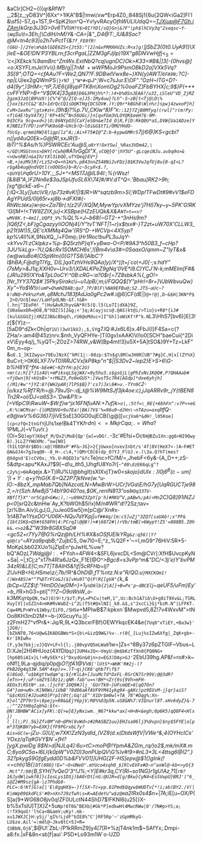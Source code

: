 &aCIr]CH2~{({qr&RfW?_,2$[z_;yD83V^|6Xx^>1IKA"B$|!mwi/xw*Erp4Z0,;848Sj1{6u{2QW<iGa2]Fl'I&\sf5}-57_q+1ST,9<SpK2Ion^Q~Yv!yvRAcyO*fhWULlUdqQ=~TJXiup@F7Gh.iZAm}kGrp3iJ3G>0v6TVl`SM?Y$>0I?YDl/sQ}Gn|&?F"|ph$lhCVy3q"2soqsc~Y-|Wq`Su\t=3Eh;[\CdlH/nM)Y&-CA=\|&"_D4@T:_lU&8Soc?@M<tn4c93|o2h7vPctT{&`7f_FE0fR!(G6U-]/2Ye\m%$blGDE6ZS<{Jt55:^(2]n&vPRMXHVZs:R<x]g!`]jSbZ3{0t0.UyA91}\X)leE~&OE!DN'P3YBLrn;f3crPgaL|ZZM3gFJjIp)19X"g8DNV$wHjfj<_5='$c<]XEkck%9amBrc^ZmWx.ExtNbQ?cq)ugnDC}Ok>K3$3$<#B&|]3[-{0hv$s@]$<o:XSYFLmJe\Yv\i}:M*B/g||7n*M$~+wWPMoJr9PsmOBkD2a]VXk5Vq?3S[$9";OTQ=<$c%GJnzB{47CEaTQ%38OjK$JEb+3RZ2Na@*`{6></03.$hOmz1(gcs5OoP;!UJibs)$SA+Y2'49]R(Q0/R)!i8_a+$mwVO-[jS2h4%}sBDlDUv$l4,)<'NhS,g`G_eoBv4qL$OYH]C{@gDd>4ht-H$;(7pcetR>.6VDoA`u8;|xfG-/!F5w]9cc8,7;n<{dpy50n9L|Wi8RS3OeLjQg[BxVul:52SbV'2~%j_Km7p-Y,`g?lury6?IK7?AZSOi5l:L{G5"IiO#B5}Yy!FBx0%+F@Qa*`J~BaOSd#SW=5OST~8M!|I5Ygb'OcG{8=VRQ86QP.=IoV<Ok6t]DMG!t?1$eLI0fh/$\DQqa+T.s]zq-iVR$V+}*m@%M>d@t[B;`=W2yOS`26?Pt>+wx!WP<U^_!oW&:>eTM{5FcS7rIkJ-7VGP$HZI!+0h7fNa{S`f)>2ImSHHz]a\n:aJ4v;c<1iUctW:tkZ0nv/?+yJ(+6qajs.L)%ZDg`AI&_!;M<x(I^VLoDFoJuUt/zyMO.<cS%YaV?VD0&:J<5U:'p4qGJP/;$8$Qe.+V.pu4Ale[vQi4KwtdK;I35~MCXtxTzJ$64KAto;j:8eXyFW2!!M*me5]L{56&0kee~4;16IDgKeHH7{#e3|qyM.Y:k{DjvCL`%ts/2#0j&y}@RfR[uh{TEuf+/&yim`l+(KPn3xf>,tXY/$r*$d8&\H$f&5$Bon$>Ul-8*/eefa5HI@9G]Bwy,HMj(JWJ0YI$ZJn?M'wn>8W\EPD@4/"W{%l1B/({%LJCB0o<BkDj05bo&gP2d-`6w{E2I=alXJ|a@hu~B[.G+pRO&(m{1GQmP%>wP_VnS|[eCYm)ct*XKL478ghyI(]qa"QrbBs$G+}QOKZpJ#=vkXTO@}6Oyd5Pp{kE\Q2qKUuCIS/&lsb4Z-`S_FX]#{t(H-=SY$1j8BSDoRXso3uF/&ZcJQm*$n?*7{XO0G*J#(X'#i_k#bU+>OEwAR=@D0;Op[xpaHdJ+5gvf)['P;<j{y!?T=Em/G.Rzi{3GMru~'NF5@-}47o@H.yP!@5mu]om(PDLR5>:iw@`\[!el_=~^sz<.)}nAjC!m4i*uqx>o#XnQ=e8GoP(*ap)}db!&:0#-7r[*?'&?W5ss~O=#q%eySlFRL^gH=d'(;/L7ngfVz-j7*/7:xh*A>aq3-N\nlDOJ%iU7nR_qrx3Hr,jQwsiYi[YcUVe;;^tr9GL8T:zK4EFiUvdZTC?kEM_8nL\VBh?\d)Ar;hUqaz:HTR)'js7DVj$[LijB?$7d+ej4ms{_IYXm%(Dw*lM$a-M_m=K&Q\u+~%vz@B}?=Ot|j\sR0E+p=dNR}d}?T$Co^9[Vjx3S`%\c)\R^a#HNBaFP+h%-Q|,md<S[QvD$.Nw'Qz^\Y].qTd=Gg=T/y%*ua|ph~?}>W}"d#XX1d|vlkT|)'P8UQ<^[}Ik'}H[$kbV<]n%{_AJ/>^i7]t8W7t4F(Jk*~'bSYS<FG/a^F'Aqh&7"uD=CrG.X2)^FE~<2oc<E|@/DRn3s_KyU_>'&Q913]4p*7=uCH^%!w,8XL"e/#'`.R%KQv/&ku[!Z)xw4&nXx}H7H9Gm!}L@ShBh4UD_wHxfAaz8<T&-FBBpwpzuN88V(}Xw^`kFnR%s$\!TRPVj]<7HV}|I^;,=pi(hx[-'P.uK0>O\Cwc2VfAokAD,F)@%h+>hNe}Z@gtSh+dnDOdq~n{\_9\S~Ix<fPzzh<ZPvPC28u1(FmXjfZ$+'W[o\`$Y()qWUJ]gjk}8hqoYK)@SBen-$IANn<o'eE0oQ~,W\'fKq'"l-kxKlC$bo`'s~9rO9|zHFCw=rw{6B`+h"8e9<ll_-~P{kfi=*J>XV54O<{Qr*.t{77V.@-PN;B%25%g;lW^K(~jSH|<-&LNCHhuuQ5<3MiRNq*Fsb.0frA}"l-3|R[zDqR;TO;`E"xHiz`i/p_A&nyy-[Saur%Vg4^1->hmd+w@PguVWO0?vv=T.i(EeexI~\PO&l&>0+?,)Udi.~,GExY$y(_~_+ER\IB;(x^vs^a25hepF^S8HTt+f^yJG6O<114KlL_DcX!ZkKoS))vV__@dmpo.N^\C<eL=z3x"npnuL>wfU2I+(e]\(`$`=3aofFE$*[R$422t\xX)r-*:tIJ~cTgFzXh8g)!N_/`vdskwvBp[Q*[7J?AaFn{wAM2,uX>ta0Pi~/J]0?CV~9?]O&atzB6@+Py)OdVj#7.}hqt=_J^vT&,f??ZHL>lCn'.<P{.01whpcMD_}s~KO<b_5}aArh:g9;`CG\<6*SLWpjx*;*pFNGxM_c+ZEXIm-yJ\Tf6Kk7n9C)bc%]JbZ4J;}T|9;C/h:*Mmx,#Wk2X2,/%9B[qU}G-4;P8]xF4Ow~COj+@P0KGozHe3Oj6*aR/atft\;^*j?@%x$9)9YX49#4&2bF(!L3Fp1)}_H%};Yvv0=\+bap9!tQ#W6(w@+rAAwnqf4W<q|+8-Hs[^28,w3K<S;4W2MUi2cjiAnT)fPr*qZN+T=H/,3nLxIKfPS,L\L$fAAu?F<We2,QN7?F.9DBwIVwx8e~)XN{y)AWT/`6FA9N;`?C]-np|L*U/ex2gQWmPS`|}rN7_j^W*#<`pJ^;W=c7sJur.E\OF"_."OzH\~ITG+_D?-d4[9y^,)3HM=;^tP,7JE6{jI8ypPTK8n\Xom\Og2%_0oaFZ]FbBYHX|c;9$}P(+**cvFFYNP>B+^V$0K4|33`g88}D6&3PHjh%*?:)4+b%0SnJEAA?/u3I,iSleU"VD_ZjRZ2gzm3JzQ|B9%VX!|C%^6^@/Z[Q-o]J5:1My4uw}?Lh^-S~zB[t<Tj@\D\%{}ox]$ztC&2'BJ>1drQcCQ1sD@KTHg{DCSOV#.)Y;Q9r*kBGh8\W|n%r}spwj4zwxoP}h]CvM>1wxRu^|gtx#z`i<.[9h$j?%p_.7V_CKlw^8)F"`K::12}7ZjB0Mfyq)(rwl]^r(m!Py:<f|G4E!byV47Xj]'KP+45C^N<56UGc/}n[qvFGm3VLOY@K$eeH?$-9M-9d3CFa_9cg=xd<}|O;86NYpO3{CaY]eS0n&e7Id_O|R,F[D:RkQ0U*aS,DVW{Ua1ADze]YK]NBIzT(PD!znPf%K8oGB~UXcb!Q~l0i&G$tTi/OMUYHdO-fUcGy.qrmm1RW}8ligp[lz^A;;Ai+F75#I@^Z:b~kypwGMRr5`7j}6@]KS<gcbi?n(|yd4uQ0Ek=G@fR!,sxJR_{5-IbTl^%$As/h%)PSWRCEc\'Au\@S,*`o8rY!OxYSw]_%Ras3VDm42,\</GD\MSGtnns>DHY[rCwh@`#A1vGgDl"X`,vCO@}O'|hY5U"-gLcqeiNJu.avbq9o>&<>UwsRB]n&aIh/tXl3ibQO,uTYQeq}EV*}<B,+jezMV}R]rLz52<Q=+h1Hz%.p843nnZ548Ni2vFDz}8$K3VwJqfUj8u{0-qI<L?r$gAb4ug@ndVQtl(nOOO5n}b~R/c~5cyX<$.?,<$UYQlP`q6rU>10Y.;_SJ+^<MS17J@lL94I:;%{rWsz![&8iB"A,}F2Nn6e$3aJSpUfuSL6X\74]#/#V.dT^Q=.'Bbau]RK2>9h;[xg*@ckE-x6~.{"[:lQ<3Ly[]utc\V9,r}p73z#vK!|)$*]R>W^sqtzb*9m>S(;WDp!TFwDt#9#vV1$eFDAgYPUdS/0Ij65r+xj8b->dFXt#{-RhWc`36Ka}Wr@`o<Za7Br(.t(z2\F/XQ|M;MywYp/vXMYze'j7HI)7ky~y~5PK'G!RK'Gl]M+!<TW9ZZIX,ju}<XSBpe(HZz*EUQk&X&A`NT>t=<v?wMV8K.t~4m1],UQP3_V%`:%QL%=J~b68(~GT2-+^3nHs9m?|IQ6fZ<,bF)gCgazyy!iOONj4(/Y"tvT'NFT|1~r}x$tsx#-}T2zt+uW70X'CLLW3_p21t\W!)5_QE'cXMMq4Qw'{RS^D-+WCVp<4X5yp?kp_%\4Il%K,9NsXQ_,l+F0m`@;`(*Hr1Roc!buPL3uJqY-<kYvv7I:zCklpkz+%p-$Q5rzhP}qY+yBwo-O<P/#9A3^h50B3_f~cHp?3JU%kLg>-?U,Q&cRx1SOMCH6s',![Bm4v\a3#=0SaaxO/qmm~Z\"IyT&x&{w@wiuBo#[OSpWm{0[G?TS8/]*AlbC'?I$hBA;F@d!gTlYg_`D(L]qaTzhVHs9QAa]y)/X^)]t+j`co\+J0[-;s:hdY"(7sMy>&J1q;XXH0v~Urv3/\XDALKPeZ9gNq'0VE*i9.C)YCJ'N-k;mMEIm[F#&{JR!u295!XYo&TpL0oCY:^0B:cRG~:a?0$r[=7Z8sbkA%(_gO!=[Nr_1YY37Q$#`]5PkySirakc\i~u1JpB/,m;i/FQQQ$[Y"pHrI=8r=]VJbWbvuQw}Xy"~Yo$W!`U(umP=Q%mHZ0AB;qu7_?P/BlF\%NA9EFBu@;S2.JTS~aUc~?k!dNQ~PVk%zPxM,q`8MchJ183fA*dJa0gPc2*w#.i@6]CF(dE|}`@+!@|,D~&$H|3KN*P$_2>O/UcQ[ew//LaHfpdLNb-&T.t&B+(.hnj^IEoFH!_^|Hv&AvRJhyv&N*R(5(Q.l5(Lo7I|dXA}9Z,{U0aGwx6R=@O8,N"hDZ[S[2&g;<'}q;A(ayjscs@.@AS)kt@i/>Tio}s+R8*{iJ#[kul&SGUZj|XRZZJB&cBbqd\,rU6@oMduc<]I^Gh]]oWiKf!P"k.N`L3\HhS7\[bv6}]E[3!z[\${Y)z--[5aD9^dZk<Oh|q`Y1U))3wV1kUJ;,$,SY`g7.lQ:#Jx6L6}x.4FbJ{I}F4Sa=c{?ZHa/>:am4@45z)nrv.$mh_VyQFHYe-]T(0gv)xAAK)V/lo0[SCH"baeCui{^2DixV\Eyy4q/j_%yQT~;ZOzZ>74RW_v&W[Bp4mt!3}u5X+5A]tSO&}9Y+Tz=LkF"0m_n~op-&`uE.1_]KIZwyu>79Eu]NzX{"kM(1j:-08zp:$Tn$g\8M(wJH0R[UB"7#g}C,H|x[(ZY%X}`8uC>t;>0K6LXF*7/vT0)RRJCVx[kP8kp"n"$||S3Dv2~lep2}E>S>6\G-b%H8YE^f`PA-bEe#C~9ZYfH:p}C2U)<mr(z;h[1*J1z4U\+mPiksqLSqjWX/=9y5hu3.s$gsGjL|gPhIvNc1K@Q#,P?QHAAab#<fjOwn|9[+kUsB>'+rM&Z3,Po0eGUS*:[VwsT5c7R4[AGdp]*dxe6yhjh](/M1/#w'*}YZ:8?{WHJpAR|7lPS$B}7'cs7)Jx\8#>u.-TYn9C`2-|o/kxz%Rf1'R/h=@.79xJSr-:dj_t@%W9MtSJf3jk4oe:c),jJqARRv9r_jY{tBEN8Tn2R=ol\/DJ<a6S3=.'Dw&P1l:>[=V6pC9\RwuW~$W:f}w^jx16FNfuAN:+7uf)k`>o|,:5tf=\_RE{+6bhFn^:v7P<+eG,K:%\WCMsar-{|UMZ@VG+9u7Ea!|BA)7V$'%=96u9~dJHn\~nTAzu=oxq`ItfQ-e9@iwV%6G36}7/j*iVESsE[30GO0ujECB{\g@][`vcjVa6*&dH!_l05Koe][cp<zfQ<ItnGfY`jU!s1xe!Bk4TYK$h^,dn)<=MkjrCqa;.=Wha?$1PMLJ{~VTuv!r.}{Oi=S`Q]epY]K6qf_M/Dx2\Mo8{Qp'{w[=vDG!.`-3c'#Efsi+Oct`H@BZu1Xn:gg6>NI9QwyB).}LLZ?YWUXMc."ow{NO](hILtQFdr$BDs:x@|YBB0xP'#F&~JG}>2{jUwxo[nvevInbt/s'4f|8V(HeX7<-)A~F#ET@A&dJ4<7gJoq@0--8_H~.c\4,*)QMrCO[6(dp_O?YJ_FlUJ.v.)\3a.Q?hT|mes?@Xdgnd'E)cCVOx;_Yb.U~RQED]o^&fc`Te}nc>fCi!M/=,Jheb<D8FCF7>F<6y&-{A_D++;zS-5&dtp<apu*KAxJ?$9[~d!u_ith5_UhgfU8Yo7r[`~^d0\dzEK6qLg^?c2y%j>6H`Aqejx.&>T)lRJ%U@bhglt)sXIXvjT}w0<s*kojo}*dUIx$:)I0j6^B(c-um]'|l+Y:q+%E]4!&J;.hb_@{sg9"x<+&Jy0b&&K&Uo:X:RAeSs?*2L-1XWO<Adf4t!8"UzZP)=U1ZI<k`b/`R!kjX}w!<(tihhTG`<dlRzBPq%D#C'J97j2{H:#Y[s%@Qxks5{[W62v?NCkRM|pDt2sp:})7ZmbzWhbrj@2jc%Br\dbGBt<dL^P>P\/7"X`W(^(sGiy85rQYduG:r}t#J$y?hG{K.6=QZ2P7]kNve(w.*^u-lO:~8bzX_mpMab7Qb]NAzcotLN=M*w*BrW>UCr]VGa\E/hG7y[UqRGUCTje982,=/r{Szh.MwBj5")4bY9040?as,$0K_renlN813"osl`HOq33TU-XBf[T}X"'nr5Cgd>G#w;),:~u09HZ3ZpY[p'h)#RKU`^`V,pABw%;pA(<Mn`2C)Q8]91iNZJp<0*]srQ2c&tnHw\`Ay_K?bWOh$5i!x}M/n#WR"d!?2Sz;tav=[zi%Bn.Aiv}LgJ,G_/uJeo0Sw5[m[pC@i'Xn#x-1rl4B7w1*YsxDO^U06K~NQu7aYKpj|`uf##4q/[m:cS]uZj"3ZQ7[saUAb!;x"PF&{1bt1SK$>Q5#tG58FH|4:PCrqI\@@8!)+#|6872#|)rVb/tmB[>6WypY!Z5'=808B5.I0hk&.<>o2`&Z"W39r8G8XSqD#<gc52+r7Yy7@G%rQz@h/LH%#X&sOSfUEIkYR`g&z:q56)|Y?qU@(s^<`AYza9p*qbB;^ZujbC5,.0w7l0=E;^z_%Q2F+'~=I,mG9^76HiV:5R*5-MoKpLbb02XUo%jZIpEn^pJwHL%uw?bQ"AOz$L7Wdgj@I:.~%IKaX3dE[GoK^$*FYoh=4FW4<&SFL6jvxcDL<5m@CVr]:XfH$UvcpKyN+Sa|.~|,tCj;z"x17h4R!a6JzQx_F1E[@O^*>Bgc8=s3vPp^m&"DC/<3j'e)Y'bvPM34zR)&LE[C;m7T|T8AlH5&!\f|5cRFHb=lj?2!JvHB<HLHSme\z/;7b/!R^&OhD@,fT%ntz.N:e"R/QO.u`}MXCKOm1!()Wx48S)m"^T%DTrFCo&J($[vHu9l^Q(P!R{[gVA"{`k_&(bCp=lZZ$\f:"HmDO{wj0M=}+1`ynD6lb{2|A[}+B=Px'p~dBCEl`j~qeUF5/uFm}Ey'=b_I*!R>hG3=pti["_??Z~O9oWsW_o-k3MK_`qYOpQN,twJ)O)9!t/$zT;PyL=P%Cu|teM,1^,Uc:Bch1A7i6\O+g0iT9Xv&L;TSRLXuy[V[|uSZIn4>mK#RvWaDZ~i^2L(f5t#@xlNI|_k8.&$,s"JxcCi}Gj*bzR.N^|LFFKT.Cqw4MLP>WYv$1Wby/IiFO,/SH5e`+MPIwB$7:kpkxn`$Mwpvd5,8Z!7v4WxvM">tNOo8KH3mD2M+~b-)XGcuyYu.}[-z2FmH27^vfPr&+:Jq/R,9L*Q3bcxrFBf)OEWYkqcEK4&e{`7Uq0"xTiEY,+Ba3w}'j2G0/:[bZkNT0,76<U@w&IKADGBWo*S<{b\+&izQ9W&)%v-.r(0{_[Luj%sIZw6Xfg|_ZqK+gb+-Kr'IRIwR=(F,y3e7bkj;vJ}QV+LF<l{l;.j80vpVQ5mLWa0`1w=]Zs<^8By37z6pZTGlF~Vbus~LD:XJe|2H)#HUoz{4XfDI`QqJ{2UM4x2Q<~VmyU:@m$bKzTfXn0{PQ0NG+[hp6B5iAIx}L!>Ry5Ek*s}^DxydGn&0jn>z=EG3)DAy>GJ'`2EbU39hg.AP&f=ro#>k~oNf!],9La-qjdiq/p0p@*O?)fA1@V`VB['lUtS*>WHK'R#2j-(?PkB2Og4q33W.5AM'4xp)v=.)T~q\}CK6'qhb7f\f$?G)8GoO.^u$bKgtYwdqm"q:${rKlLA+[JuuMcTd*DxFL-RSrCN7Sr99V;@@3dR?[eTn>+};uF!smZY$l0z1z;qNR-fab"u=<!BH*<Zr{9s{9Vh>mFH-XEOx3\RStN*.se.:]jcFd'1OQ9#Jlj_'GUrTk9~}UFcmQE>6[qQ7On?G4"}om<wN>:K[N0Ws/iUbB'?8d86aAfAVF9YM41ykg94-gAKc)pz9EUsM-j}qr}aiS?^&$cKUS[#J2uoKO]P!pI(0t{;Gq!iE^'X1Dr$m0wl+TA_78"#Dqg%:Xn-X}ol"ZP79rS>\8pejy>R8&&EjY6pjV;R8%%O3p5N.uS8&N%7:VIQnurl8T.xHv6dyZ}&-7,:^"22tH8qIqb%G:$t<-@N!JBHBW"ACix]yFK\:Q[>w}E}yNxiwm._N67*kkw*ax[<H<N<&egh;8p6K5)qQ0F4<Hlsj)(_ll\;P).5&}Zfv8M^n0~@PH(8vWd>z#2RASBZ1uu}EHJsa06lj3%9vpn}$ny$5FYE|o[pm*3T@KBH?yb=EXK}{fF9PGrxbL7y?Ais=GC(w~`jZu-.*G)U[;w7XK!ZzN3ydld_(*VZ8(d*.x(DtdsWfV|VWe^&;4(OYHcICs'YO*xz/qTq#GVY$N`+fH?[ygX.pwiDg`8$N>d|NJLq4]:_6u>tC>moP@!YpmA&ZGm_rq/)o2_$,mk/mX#.mC;6yo9C5a+l6LI{k0pW"V0Z0)3onPUpQV\G%lv#!9>#nL3*3L<4ttsg6@I2".}32?pkygS9GfgEydd0D%b&FVV01]]UHG[2F-HS]epv@$1{)gInk{!\<=chh)1B{`[DT(09D}!E="~O>UNeO".mYUco4sqh0_$]RlvEVFx#D~n^axWl@~kb+>yO{3.Mct^7;90{`B,SYH{?vQeO'3^!J%;<Y]E#kr3q,CY(RI~so1NG}r1gU!Az,?1[`rN?16JydW|iwkf8]}cIosLys1DSj)bA0rDt[nG:@UJR=d[g/Bkw}CyN4<EsSVwpU}BRJ')"6_i@Z2#M9sz{gA-|z7Phd&9-PLC=:6!Kf]G)a{|'E\8gqHX$=-}f]SX~Tc=yp.81Pmd$Qqyw$WUDTv[*!i;ab)BY2./V(|K|mWp09$kdFLS'#0>nXn7J9zTwh\s=K=AEdeYu^w$z@m`a2IRx0s4$n\+*|7A;iE[u~OX/P(S]a{9$*WG68O8j$v0q!ZF0ULctN44ShD7$!FKNl6(u25[}X-b%5xTslU]T]X}Z+5u`Np!6T0&^BEXb|#Gk*P]edkwHt4MwcRWw|0'/7N#p>YS;a;(!fX9qoG!'l%Ca<B&amV;uKy!.mk-xu1JWXJC}H:ySj/'gI%!LjdF"bIE8%"C'}RF5Rp'~'zGpHMkyG-LU$ze.Ail'=:mdl@~Jkv8tC+5J+R={UBbN,Oj6`',$@U!`ZbL-/P1kRRmZ9]y4[7[R*%zjT4nk1m$~SAfYx;.Dmpi-a8:fx.|xF&8n<sb]f|aui\`:P5D*Lo93m1W`o-UZD